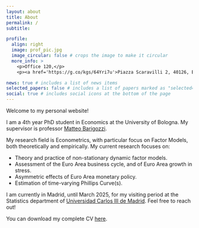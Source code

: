 ```yaml
---
layout: about
title: About
permalink: /
subtitle:

profile:
  align: right
  image: prof_pic.jpg
  image_circular: false # crops the image to make it circular
  more_info: >
    <p>Office 120,</p>
    <p><a href='https://g.co/kgs/64Yri7u'>Piazza Scaravilli 2, 40126, Bologna (BO), Italy</a>,</p>

news: true # includes a list of news items
selected_papers: false # includes a list of papers marked as "selected={true}"
social: true # includes social icons at the bottom of the page
---
```


Welcome to my personal website! 

I am a 4th year PhD student in Economics at the University of Bologna. My supervisor 
is professor [Matteo Barigozzi](https://www.barigozzi.eu/Home.html). 

My research field is Econometrics, with particular focus on Factor Models, both theoretically and empirically. My current research focuses on:
<ul>
  <li>Theory and practice of non-stationary dynamic factor models.</li>
  <li>Assessment of the Euro Area business cycle, and of Euro Area growth in stress.</li>
  <li>Asymmetric effects of Euro Area monetary policy.</li>
  <li>Estimation of time-varying Phillips Curve(s).</li>
</ul>

I am currently in Madrid, until March 2025, for my visiting period at the Statistics department of [Universidad Carlos III de Madrid](https://www.uc3m.es/statistics-department/home). Feel free to reach out!

You can download my complete CV <a href="https://claudiolissona.github.io/assets/pdf/CV_Lissona.pdf">here</a>.
